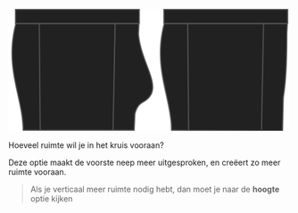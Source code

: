 ![De optie voor kruisstuk bij Bruce](./bulge.svg)

Hoeveel ruimte wil je in het kruis vooraan?

Deze optie maakt de voorste neep meer uitgesproken, en creëert zo meer ruimte vooraan.

> Als je verticaal meer ruimte nodig hebt, dan moet je naar de **hoogte** optie kijken
